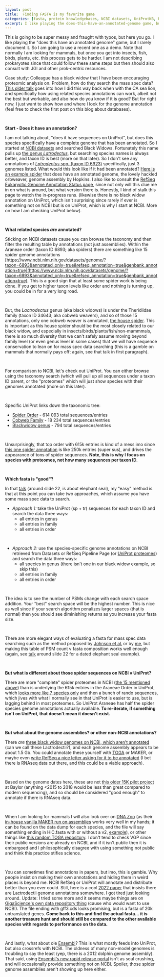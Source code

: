 ```yaml
---
layout: post
title:  Finding FASTA is my favorite game
categories: [fasta, protein knowledgebases, NCBI datasets, UniProtKB, Ensembl]
excerpt: I like playing the does-this-have-an-annotated-genome game, but I rarely document it. So here you go, me finding a black widow.
---
```


This is going to be super messy and fraught with typos, but here you go. I like playing the "does this have an annotated genome" game, but I rarely document it. So I am going to use a recent one as a demo. Note that normally I am looking for mammals, but once you get into insects, fish, birds, plants, etc. this process gets to be harder. I am not describing prokaryotes since that could follow these same steps but then should also consult with JGI and other prok-centric resources. 


Case study: Colleague has a black widow that I have been encouraging proteomic analysis on. Problem, how do they search the mass spec data? [This older talk](https://zenodo.org/record/3687161) goes into how I did this way back when with the CA sea lion, and specifically how using related species annotations can work, albeit not the best but workable, and also how do you know if it is good? But for right now, I just want to show how and where I look for the genome annotation (feel free to check the first post on this blog about databases).

&nbsp; 

**Start - Does it have an annotation?**

I am not talking about, "does it have sequences on UniProt", but does this species specifically have a complete genome that has been annotated. So I started at [NCBI datasets](https://www.ncbi.nlm.nih.gov/datasets/) and searched Black Widows. Fortunately this name pulls up [the genus *Latrodectus*](https://www.ncbi.nlm.nih.gov/datasets/taxonomy/6923/), but searching species names is always better, and taxon ID is best (more on that later). So I don't see any annotations of [*Latrodectus* spp. (taxon ID 6923)](https://www.ncbi.nlm.nih.gov/datasets/taxonomy/6923/) specifically, just 3 genomes listed. What would this look like if it had been annotated? [Here is an example spider](https://www.ncbi.nlm.nih.gov/datasets/taxonomy/327109/) that does have an annotated genome, the lovely hackled orbweaver, genome assembly by Hopkins. I also like to consult the [RefSeq Eukaryotic Genome Annotation Status page](https://www.ncbi.nlm.nih.gov/genome/annotation_euk/status/), since not only will this clue me in on what is around, but what version there is. Honestly, I kind of stalk this page to watch the in-progress runs. (likewise there is no black widow annotation on UniProt, which isn't surprising since rarely if ever is something not on NCBI but is on UniProt, which is why I start at NCBI. More on how I am checking UniProt below).

&nbsp;

**What related species *are* annotated?**

Sticking on NCBI datasets cause you can browse the taxonomy and then filter the resulting table by annotations (not just assemblies). Within the Araneae order (taxon ID 6893; aka spiders) there are something like 15 spider genome annotations [https://www.ncbi.nlm.nih.gov/datasets/genome/?taxon=6893&annotated_only=true&refseq_annotation=true&genbank_annotation=true](https://www.ncbi.nlm.nih.gov/datasets/genome/?taxon=6893&annotated_only=true&refseq_annotation=true&genbank_annotation=true). This is a good sign that at least some spider work is being done. If you get to higher taxon levels like order and nothing is turning up, you could be in for a very long road.

&nbsp;

But, the *Lactrodectus* genus (aka black widows) is under the Theridiidae family (taxon ID 34643; aka cobweb weavers), and so of those 15 annotations, only one cobweb weaver is annotated, [the house spider](https://www.ncbi.nlm.nih.gov/datasets/taxonomy/114398/). This is important as this house spider should be the most closely related to our black widow, and especially in insects/birds/plants/fish/non-mammmals, there is so much diversity that we can't safely assume moving beyond family level (or even genus level in some cases) that we will have sequence conservation to lean on for mass spec data searching (this is a gamble on mammals that normally pays off; again, see that talk in first paragraph).

&nbsp;

For comparison to NCBI, let's check out UniProt. You can either browse using the taxonomy search (which will pull up all sequences under a taxon ID parent, or the "proteomes" which will just show species with their genomes annotated (more on this later).

&nbsp;

Specific UniProt links down the taxonomic tree:
* [Spider Order](https://www.uniprot.org/taxonomy/6893) - 614 093 total sequences/entries
* [Cobweb Family](https://www.uniprot.org/taxonomy/34643) - 18 234 total sequences/entries
* [Blackwidow genus](https://www.uniprot.org/taxonomy/6923) - 794 total sequences/entries

&nbsp;

Unsurprisingly, that top order with 615k entries is kind of a mess imo since [this one spider annotation](https://www.uniprot.org/proteomes/UP000499080) is like 250k entries (super sus), and drives the appearance of tons of spider sequences. **Note, this is why I focus on species with proteomes, not how many sequences per taxon  ID.**

&nbsp;

**Which fasta is "good"?**

In that [talk](https://zenodo.org/record/3687161) (around slide 22, is about elephant seal), my "easy" method is that at this point you can take two approaches, which assume you have some mass spec data to search.

* *Approach 1:* take the UniProt (sp + tr) sequences for each taxon ID and search the data three ways:
	+ all entries in genus
	+ all entries in family
	+ all entries in order

&nbsp;

* *Approach 2:* use the species-specific genome annotations on NCBI retrieved from Datasets or RefSeq Pipeline Page (or [UniProt proteomes](https://www.uniprot.org/proteomes?query=Araneae+AND+%28taxonomy_id%3A6893%29)) and search the data three ways:
	+ all species in genus (there isn't one in our black widow example, so skip this)
	+ all entries in family
	+ all entries in order

&nbsp;

The idea is to see the number of PSMs change with each search space addition. Your "best" search space will be the highest number. This is nice as well since if your search algorithm penalizes larger spaces (that is normal) then you should see diminishing returns as you increase your fasta size.

&nbsp;

There are more elegant ways of evaluating a fasta for mass spec data searching such as the method proposed by [Johnson et al.](https://pubmed.ncbi.nlm.nih.gov/31732549/) or by [me](https://pubmed.ncbi.nlm.nih.gov/37761836/), but making this table of PSM count v fasta composition works well enough (again, see [talk](https://zenodo.org/record/3687161) around slide 22 for a dated elephant seal example).

&nbsp; 

**But what is different about those spider sequences on NCBI v UniProt?**

There are more "complete" spider proteomes in NCBI ([the 15 mentioned above](https://www.ncbi.nlm.nih.gov/datasets/genome/?taxon=6893&annotated_only=true&refseq_annotation=true&genbank_annotation=true)) than is underlying the 615k entries in the Araneae Order in UniProt, which [looks more like 7 species only](https://www.uniprot.org/proteomes?query=Araneae+AND+%28taxonomy_id%3A6893%29) and then a bunch of rando sequences, which jives with what I normally see in that UniProt is easier to use, but is lagging behind in most proteomes. So UniProt Araneae has half the spider species genome annotations actually available. **To re-iterate, if something isn't on UniProt, that doesn't mean it doesn't exist.**

&nbsp; 

**But what about the genome assemblies? or other non-NCBI annotations?** 

There *are* [three black widow genomes on NCBI, which aren't annotated](https://www.ncbi.nlm.nih.gov/datasets/genome/?taxon=6923) (can we call these Lactrodectii?), and each genome assembly appears to be about 1.5 Gb. You could annotate these yourself with [TOGA](https://github.com/hillerlab/TOGA) or MAKER, or maybe even [write RefSeq a nice letter asking for it to be annotated](https://support.nlm.nih.gov/support/create-case/) (I bet there is RNAseq data out there, and this could be a viable approach).

&nbsp; 

Based on the genome dates here, these are not [this older 15K pilot project](https://www.hgsc.bcm.edu/arthropods/western-black-widow-spider-genome-project) at Baylor (anything <2015 to 2018 would be less than great compared to modern sequencing), and so should be considered "good enough" to annotate if there is RNAseq data.

&nbsp;

When I am looking for mammals I will also look over on [DNA Zoo](https://www.dnazoo.org/) (as their [in-house vanilla MAKER run on assemblies](https://www.dnazoo.org/post/announcing-the-release-of-updated-genome-annotations) works very well in my hands; it can be found on the data dump for each species, and the file will say something ending in HiC.fasta with or without a v2, [example](https://dnazoo.s3.wasabisys.com/index.html?prefix=Lagorchestes_conspicillatus/)), or other things like [this random TOGA repository](https://genome.senckenberg.de/download/TOGA/human_hg38_reference/). I don't tend to check VGP since their public versions are already on NCBI, and if it isn't public then it is embargoed and I philosophically disagree with using something not public and think this practice stifles science.

&nbsp;

You can sometimes find annotations in papers, but imo, this is gamble. Why people insist on making their own annotations and hiding them in weird places is beyond me. NCBI RefSeq or UniProt will annotate and distribute better than you ever could. Still, here is a cool [2022 paper](https://www.ncbi.nlm.nih.gov/pmc/articles/PMC9154082/) that insists there are Lactrodectii genome annotations somewhere. I got tired just looking around. Update: I tried some more and it seems maybe things are on [GigaScience's own data repository thing](http://gigadb.org/search/new?keyword=Latrodectus) (cause who would want to use NCBI). The file ending with gff3.cds looks promising, but is a fasta of 20k untranslated genes. **Come back to this and find the actual fasta... it is another treasure hunt and should still be compared to the other available species with regards to performance on the data.**

&nbsp;

And lastly, what about ole [Ensembl](https://useast.ensembl.org/index.html)? This is what mostly feeds into UniProt, but also crossrefs with NCBI. The oldness of many non-model genomes is troubling to say the least (yep, there is a 2012 dolphin genome assembly). That said, using [Ensembl's new rapid release portal](https://rapid.ensembl.org/info/about/species.html) isn't as soul crushing, and will occasionally provide something not on NCBI. Spoiler, those spider genome assemblies aren't showing up here either.

&nbsp;  
&nbsp;  
&nbsp;  
